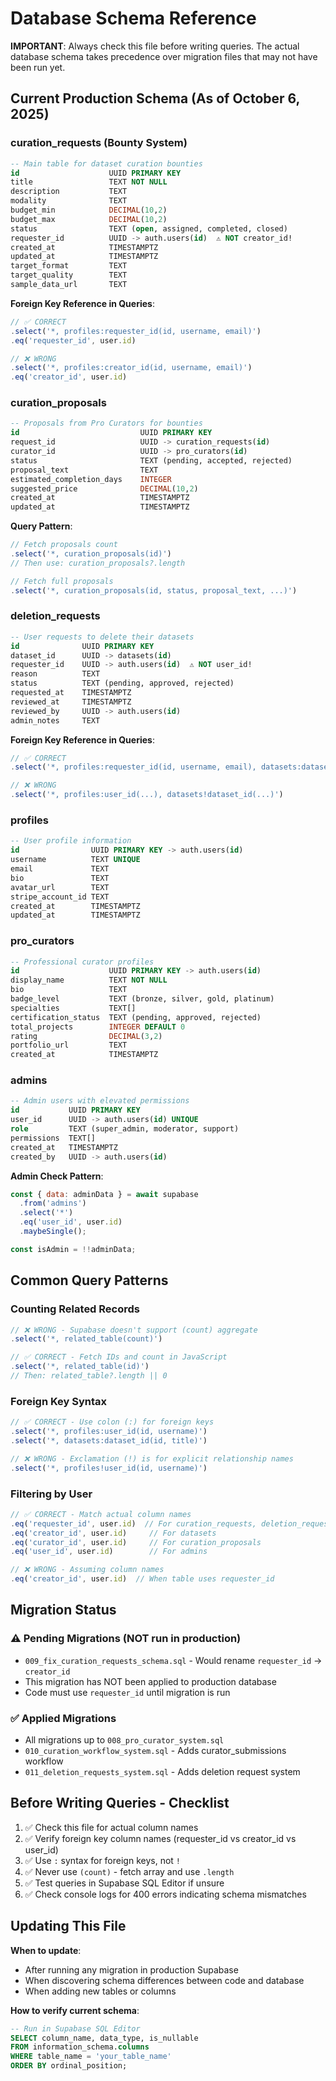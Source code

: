 # Database Schema Reference

**IMPORTANT**: Always check this file before writing queries. The actual database schema takes precedence over migration files that may not have been run yet.

## Current Production Schema (As of October 6, 2025)

### curation_requests (Bounty System)
```sql
-- Main table for dataset curation bounties
id                    UUID PRIMARY KEY
title                 TEXT NOT NULL
description           TEXT
modality              TEXT
budget_min            DECIMAL(10,2)
budget_max            DECIMAL(10,2)
status                TEXT (open, assigned, completed, closed)
requester_id          UUID -> auth.users(id)  ⚠️ NOT creator_id!
created_at            TIMESTAMPTZ
updated_at            TIMESTAMPTZ
target_format         TEXT
target_quality        TEXT
sample_data_url       TEXT
```

**Foreign Key Reference in Queries**:
```javascript
// ✅ CORRECT
.select('*, profiles:requester_id(id, username, email)')
.eq('requester_id', user.id)

// ❌ WRONG
.select('*, profiles:creator_id(id, username, email)')
.eq('creator_id', user.id)
```

### curation_proposals
```sql
-- Proposals from Pro Curators for bounties
id                           UUID PRIMARY KEY
request_id                   UUID -> curation_requests(id)
curator_id                   UUID -> pro_curators(id)
status                       TEXT (pending, accepted, rejected)
proposal_text                TEXT
estimated_completion_days    INTEGER
suggested_price              DECIMAL(10,2)
created_at                   TIMESTAMPTZ
updated_at                   TIMESTAMPTZ
```

**Query Pattern**:
```javascript
// Fetch proposals count
.select('*, curation_proposals(id)')
// Then use: curation_proposals?.length

// Fetch full proposals
.select('*, curation_proposals(id, status, proposal_text, ...)')
```

### deletion_requests
```sql
-- User requests to delete their datasets
id              UUID PRIMARY KEY
dataset_id      UUID -> datasets(id)
requester_id    UUID -> auth.users(id)  ⚠️ NOT user_id!
reason          TEXT
status          TEXT (pending, approved, rejected)
requested_at    TIMESTAMPTZ
reviewed_at     TIMESTAMPTZ
reviewed_by     UUID -> auth.users(id)
admin_notes     TEXT
```

**Foreign Key Reference in Queries**:
```javascript
// ✅ CORRECT
.select('*, profiles:requester_id(id, username, email), datasets:dataset_id(...)')

// ❌ WRONG
.select('*, profiles:user_id(...), datasets!dataset_id(...)')
```

### profiles
```sql
-- User profile information
id                UUID PRIMARY KEY -> auth.users(id)
username          TEXT UNIQUE
email             TEXT
bio               TEXT
avatar_url        TEXT
stripe_account_id TEXT
created_at        TIMESTAMPTZ
updated_at        TIMESTAMPTZ
```

### pro_curators
```sql
-- Professional curator profiles
id                    UUID PRIMARY KEY -> auth.users(id)
display_name          TEXT NOT NULL
bio                   TEXT
badge_level           TEXT (bronze, silver, gold, platinum)
specialties           TEXT[]
certification_status  TEXT (pending, approved, rejected)
total_projects        INTEGER DEFAULT 0
rating                DECIMAL(3,2)
portfolio_url         TEXT
created_at            TIMESTAMPTZ
```

### admins
```sql
-- Admin users with elevated permissions
id           UUID PRIMARY KEY
user_id      UUID -> auth.users(id) UNIQUE
role         TEXT (super_admin, moderator, support)
permissions  TEXT[]
created_at   TIMESTAMPTZ
created_by   UUID -> auth.users(id)
```

**Admin Check Pattern**:
```javascript
const { data: adminData } = await supabase
  .from('admins')
  .select('*')
  .eq('user_id', user.id)
  .maybeSingle();

const isAdmin = !!adminData;
```

## Common Query Patterns

### Counting Related Records
```javascript
// ❌ WRONG - Supabase doesn't support (count) aggregate
.select('*, related_table(count)')

// ✅ CORRECT - Fetch IDs and count in JavaScript
.select('*, related_table(id)')
// Then: related_table?.length || 0
```

### Foreign Key Syntax
```javascript
// ✅ CORRECT - Use colon (:) for foreign keys
.select('*, profiles:user_id(id, username)')
.select('*, datasets:dataset_id(id, title)')

// ❌ WRONG - Exclamation (!) is for explicit relationship names
.select('*, profiles!user_id(id, username)')
```

### Filtering by User
```javascript
// ✅ CORRECT - Match actual column names
.eq('requester_id', user.id)  // For curation_requests, deletion_requests
.eq('creator_id', user.id)     // For datasets
.eq('curator_id', user.id)     // For curation_proposals
.eq('user_id', user.id)        // For admins

// ❌ WRONG - Assuming column names
.eq('creator_id', user.id)  // When table uses requester_id
```

## Migration Status

### ⚠️ Pending Migrations (NOT run in production)
- `009_fix_curation_requests_schema.sql` - Would rename `requester_id` → `creator_id`
- This migration has NOT been applied to production database
- Code must use `requester_id` until migration is run

### ✅ Applied Migrations
- All migrations up to `008_pro_curator_system.sql`
- `010_curation_workflow_system.sql` - Adds curator_submissions workflow
- `011_deletion_requests_system.sql` - Adds deletion request system

## Before Writing Queries - Checklist

1. ✅ Check this file for actual column names
2. ✅ Verify foreign key column names (requester_id vs creator_id vs user_id)
3. ✅ Use `:` syntax for foreign keys, not `!`
4. ✅ Never use `(count)` - fetch array and use `.length`
5. ✅ Test queries in Supabase SQL Editor if unsure
6. ✅ Check console logs for 400 errors indicating schema mismatches

## Updating This File

**When to update**: 
- After running any migration in production Supabase
- When discovering schema differences between code and database
- When adding new tables or columns

**How to verify current schema**:
```sql
-- Run in Supabase SQL Editor
SELECT column_name, data_type, is_nullable
FROM information_schema.columns 
WHERE table_name = 'your_table_name'
ORDER BY ordinal_position;
```
